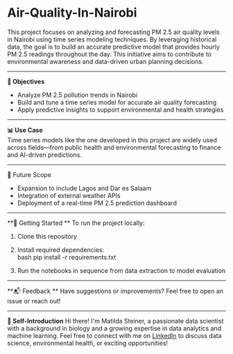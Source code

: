 # Air-Quality-In-Nairobi
This project focuses on analyzing and forecasting PM 2.5 air quality levels in Nairobi using time series modeling techniques. By leveraging historical data, the goal is to build an accurate predictive model that provides hourly PM 2.5 readings throughout the day. This initiative aims to contribute to environmental awareness and data-driven urban planning decisions.

---

**🎯 Objectives**
- Analyze PM 2.5 pollution trends in Nairobi  
- Build and tune a time series model for accurate air quality forecasting  
- Apply predictive insights to support environmental and health strategies  

---

**📊 Use Case**  
Time series models like the one developed in this project are widely used across fields—from public health and environmental forecasting to finance and AI-driven predictions.

---

🔗 Future Scope  
- Expansion to include Lagos and Dar es Salaam  
- Integration of external weather APIs  
- Deployment of a real-time PM 2.5 prediction dashboard  

---

**🚀 Getting Started ** 
To run the project locally:
1. Clone this repository  
2. Install required dependencies:  
   bash
   pip install -r requirements.txt
   
3. Run the notebooks in sequence from data extraction to model evaluation

---

**📬 Feedback  **
Have suggestions or improvements? Feel free to open an issue or reach out!

---

**👋 Self-Introduction**
Hi there! I'm Matilda Steiner, a passionate data scientist with a background in biology and a growing expertise in data analytics and machine learning. 
Feel free to connect with me on [LinkedIn](https://www.linkedin.com/in/matilda-steiner-866388227) to discuss data science, environmental health, or exciting opportunities!
